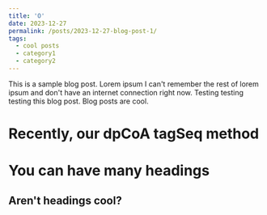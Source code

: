 ```yaml
---
title: 'O'
date: 2023-12-27
permalink: /posts/2023-12-27-blog-post-1/
tags:
  - cool posts
  - category1
  - category2
---
```


This is a sample blog post. Lorem ipsum I can't remember the rest of lorem ipsum and don't have an internet connection right now. Testing testing testing this blog post. Blog posts are cool.

Recently, our dpCoA tagSeq method 
======

You can have many headings
======

Aren't headings cool?
------
